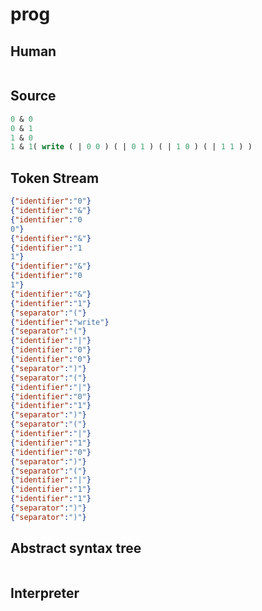 # prog
## Human
```

```
## Source
```lisp
0 & 0
0 & 1
1 & 0
1 & 1( write ( | 0 0 ) ( | 0 1 ) ( | 1 0 ) ( | 1 1 ) )
```
## Token Stream
```json
{"identifier":"0"}
{"identifier":"&"}
{"identifier":"0
0"}
{"identifier":"&"}
{"identifier":"1
1"}
{"identifier":"&"}
{"identifier":"0
1"}
{"identifier":"&"}
{"identifier":"1"}
{"separator":"("}
{"identifier":"write"}
{"separator":"("}
{"identifier":"|"}
{"identifier":"0"}
{"identifier":"0"}
{"separator":")"}
{"separator":"("}
{"identifier":"|"}
{"identifier":"0"}
{"identifier":"1"}
{"separator":")"}
{"separator":"("}
{"identifier":"|"}
{"identifier":"1"}
{"identifier":"0"}
{"separator":")"}
{"separator":"("}
{"identifier":"|"}
{"identifier":"1"}
{"identifier":"1"}
{"separator":")"}
{"separator":")"}
```
## Abstract syntax tree
```json
```
## Interpreter
```bash
```